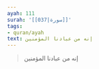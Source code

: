 ```yaml
---
ayah: 111
surah: '[[037|سورة]]'
tags:
- quran/ayah
text: إنه من عبادنا المؤمنين
---
```

> إنه من عبادنا المؤمنين
